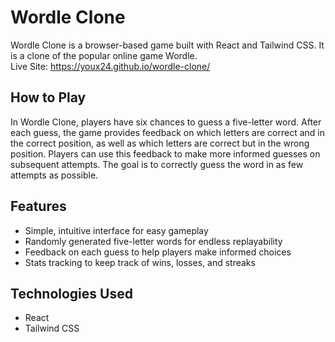 # Wordle Clone
Wordle Clone is a browser-based game built with React and Tailwind CSS. It is a clone of the popular online game Wordle.  
Live Site: https://youx24.github.io/wordle-clone/


## How to Play
In Wordle Clone, players have six chances to guess a five-letter word. After each guess, the game provides feedback on which letters are correct and in the correct position, as well as which letters are correct but in the wrong position. Players can use this feedback to make more informed guesses on subsequent attempts. The goal is to correctly guess the word in as few attempts as possible.


## Features
* Simple, intuitive interface for easy gameplay
* Randomly generated five-letter words for endless replayability
* Feedback on each guess to help players make informed choices
* Stats tracking to keep track of wins, losses, and streaks


## Technologies Used
* React
* Tailwind CSS
